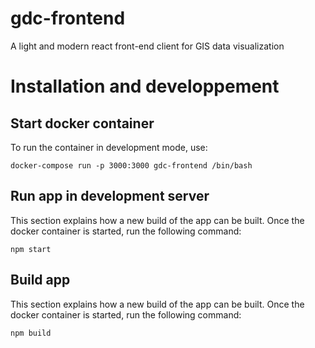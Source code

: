 # gdc-frontend
A light and modern react front-end client for GIS data visualization

# Installation and developpement

## Start docker container
To run the container in development mode, use:
```
docker-compose run -p 3000:3000 gdc-frontend /bin/bash
```

## Run app in development server

This section explains how a new build of the app can be built.
Once the docker container is started, run the following command:
```
npm start
```

## Build app

This section explains how a new build of the app can be built.
Once the docker container is started, run the following command:
```
npm build
```
